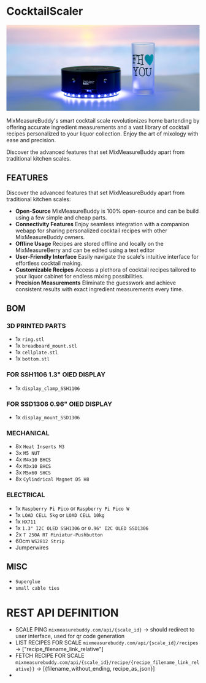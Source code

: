 # CocktailScaler

![mixmeasurebuddy](./documentation/images/cropped_A003_11281139_S044.jpg)

MixMeasureBuddy's smart cocktail scale revolutionizes home bartending by offering accurate ingredient measurements and a vast library of cocktail recipes personalized to your liquor collection. Enjoy the art of mixology with ease and precision.

Discover the advanced features that set MixMeasureBuddy apart from traditional kitchen scales.



## FEATURES

Discover the advanced features that set MixMeasureBuddy apart from traditional kitchen scales:

* **Open-Source** MixMeasureBuddy is 100% open-source and can be build using a few simple and cheap parts.
* **Connectivity Features** Enjoy seamless integration with a companion webapp for sharing personalized cocktail recipes with other MixMeasureBuddy owners.
* **Offline Usage** Recipes are stored offline and locally on the MixMeasureBerry and can be edited using a text editor
* **User-Friendly Interface** Easily navigate the scale's intuitive interface for effortless cocktail making.
* **Customizable Recipes** Access a plethora of cocktail recipes tailored to your liquor cabinet for endless mixing possibilities.
* **Precision Measurements** Eliminate the guesswork and achieve consistent results with exact ingredient measurements every time.


## BOM


### 3D PRINTED PARTS

* 1x `ring.stl`
* 1x `breadboard_mount.stl`
* 1x `cellplate.stl`
* 1x `bottom.stl`

### FOR SSH1106 1.3" OlED DISPLAY
* 1x `display_clamp_SSH1106`

### FOR SSD1306 0.96" OlED DISPLAY
* 1x `display_mount_SSD1306`


### MECHANICAL

* 8x `Heat Inserts M3`
* 3x `M5 NUT`
* 4x `M4x10 BHCS`
* 4x `M3x10 BHCS`
* 3x `M5x60 SHCS`
* 8x `Cylindrical Magnet D5 H8`

### ELECTRICAL

* 1x `Raspberry Pi Pico` or `Raspberry Pi Pico W`
* 1x `LOAD CELL 5kg` or `LOAD CELL 10kg`
* 1x `HX711`
* 1x `1.3" I2C OLED SSH1306` or `0.96" I2C OLED SSD1306`
* 2x `T 250A RT Miniatur-Pushbutton`
* 60cm `WS2812 Strip`
* Jumperwires


## MISC

* `Superglue`
* `small cable ties`






# REST API DEFINITION



* SCALE PING `mixmeasurebuddy.com/api/{scale_id}` -> should redirect to user interface, used for qr code generation
* LIST RECIPES FOR SCALE `mixmeasurebuddy.com/api/{scale_id}/recipes` -> ["recipe_filename_link_relative"]
* FETCH RECIPE FOR SCALE `mixmeasurebuddy.com/api/{scale_id}/recipe/{recipe_filename_link_relative}}` -> [{filename_without_ending, recipe_as_json}]
* 

